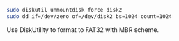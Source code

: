 ```bash
sudo diskutil unmountdisk force disk2
sudo dd if=/dev/zero of=/dev/disk2 bs=1024 count=1024
```

Use DiskUtility to format to FAT32 with MBR scheme.
